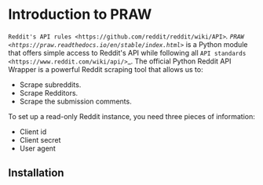 # Introduction to PRAW

`Reddit's API rules <https://github.com/reddit/reddit/wiki/API>`_. `PRAW <https://praw.readthedocs.io/en/stable/index.html>`_ is a Python module that offers simple access to Reddit's API while following all `API standards <https://www.reddit.com/wiki/api/>`_. 
The official Python Reddit API Wrapper is a powerful Reddit scraping tool that allows us to:
- Scrape subreddits.
- Scrape Redditors.
- Scrape the submission comments.

To set up a read-only Reddit instance, you need three pieces of information:
- Client id
- Client secret
- User agent

## Installation 


